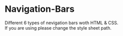 # Navigation-Bars
Different 6 types of nevigation bars woth HTML &amp; CSS.  
If you are using please change the style sheet path.
